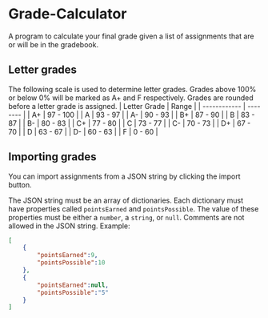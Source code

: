 # Grade-Calculator
A program to calculate your final grade given a list of assignments that are or will be in the gradebook.


## Letter grades
The following scale is used to determine letter grades. Grades above 100% or below 0% will be marked as A+ and F respectively. Grades are rounded before a letter grade is assigned.
| Letter Grade | Range    |
| ------------ | -------- |
| A+           | 97 - 100 |
| A            | 93 - 97  |
| A-           | 90 - 93  |
| B+           | 87 - 90  |
| B            | 83 - 87  |
| B-           | 80 - 83  |
| C+           | 77 - 80  |
| C            | 73 - 77  |
| C-           | 70 - 73  |
| D+           | 67 - 70  |
| D            | 63 - 67  |
| D-           | 60 - 63  |
| F            | 0 - 60   |


## Importing grades
You can import assignments from a JSON string by clicking the import button.

The JSON string must be an array of dictionaries. Each dictionary must have properties called `pointsEarned` and `pointsPossible`. The value of these properties must be either a `number`, a `string`, or `null`. Comments are not allowed in the JSON string. Example:
```JSON
[
    {
        "pointsEarned":9,
        "pointsPossible":10
    },
    {
        "pointsEarned":null,
        "pointsPossible":"5"
    }
]
```
